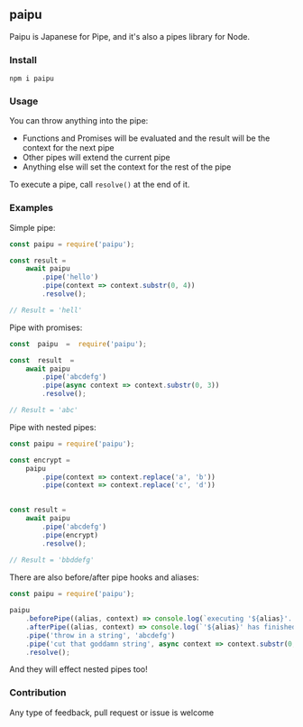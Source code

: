 
## paipu 
Paipu is Japanese for Pipe, and it's also a pipes library for Node. 

### Install
```
npm i paipu
```

### Usage

You can throw anything into the pipe:
* Functions and Promises will be evaluated and the result will be the context for the next pipe
* Other pipes will extend the current pipe
* Anything else will set the context for the rest of the pipe

To execute a pipe, call `resolve()` at the end of it.

### Examples
Simple pipe:
```js
const paipu = require('paipu');

const result = 
	await paipu
		.pipe('hello')
		.pipe(context => context.substr(0, 4))
		.resolve();

// Result = 'hell'
```

Pipe with promises:
```js
const  paipu  =  require('paipu');

const  result  =
	await paipu
		.pipe('abcdefg')
		.pipe(async context => context.substr(0, 3))
		.resolve();

// Result = 'abc'
```

Pipe with nested pipes:
```js
const paipu = require('paipu');

const encrypt =  
	paipu
		.pipe(context => context.replace('a', 'b'))
		.pipe(context => context.replace('c', 'd'))
  

const result =
	await paipu
		.pipe('abcdefg')
		.pipe(encrypt)
		.resolve();
		
// Result = 'bbddefg'
```

There are also before/after pipe hooks and aliases:
```js
const paipu = require('paipu');

paipu
	.beforePipe((alias, context) => console.log(`executing '${alias}'...`))
	.afterPipe((alias, context) => console.log(`'${alias}' has finished!`))
	.pipe('throw in a string', 'abcdefg')
	.pipe('cut that goddamn string', async context => context.substr(0, 3))
	.resolve();
```
And they will effect nested pipes too!

### Contribution

Any type of feedback, pull request or issue is welcome
